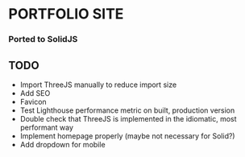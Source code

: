 # PORTFOLIO SITE
### Ported to SolidJS

## TODO
* Import ThreeJS manually to reduce import size
* Add SEO
* Favicon
* Test Lighthouse performance metric on built, production version
* Double check that ThreeJS is implemented in the idiomatic, most performant way
* Implement homepage properly (maybe not necessary for Solid?)
* Add dropdown for mobile